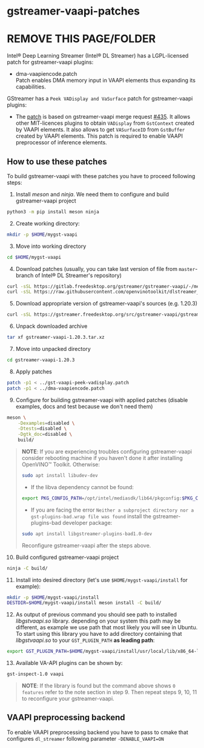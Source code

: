 # gstreamer-vaapi-patches

# REMOVE THIS PAGE/FOLDER
Intel® Deep Learning Streamer (Intel® DL Streamer) has a LGPL-licensed patch for gstreamer-vaapi plugins:

* dma-vaapiencode.patch \
Patch enables DMA memory input in VAAPI elements thus expanding its capabilities.

GStreamer has a `Peek VADisplay and VaSurface` patch for gstreamer-vaapi plugins:

* The [patch](https://gitlab.freedesktop.org/gstreamer/gstreamer-vaapi/-/merge_requests/435.patch) is based on gstreamer-vaapi merge request [#435](https://gitlab.freedesktop.org/gstreamer/gstreamer-vaapi/-/merge_requests/435). It allows other MIT-licences plugins to obtain `VADisplay` from `GstContext` created by VAAPI elements. It also allows to get `VASurfaceID` from `GstBuffer` created by VAAPI elements. This patch is required to enable VAAPI preprocessor of inference elements.

## How to use these patches

To build gstreamer-vaapi with these patches you have to proceed following steps:

1. Install *meson* and *ninja*. We need them to configure and build gstreamer-vaapi project

```sh
python3 -m pip install meson ninja
```

2. Create working directory:

```sh
mkdir -p $HOME/mygst-vaapi
```

3. Move into working directory

```sh
cd $HOME/mygst-vaapi
```

4. Download patches (usually, you can take last version of file from `master`-branch of Intel® DL Streamer's repository)

```sh
curl -sSL https://gitlab.freedesktop.org/gstreamer/gstreamer-vaapi/-/merge_requests/435.patch -o gst-vaapi-peek-vadisplay.patch
curl -sSL https://raw.githubusercontent.com/openvinotoolkit/dlstreamer_gst/master/patches/gstreamer-vaapi/dma-vaapiencode.patch -o dma-vaapiencode.patch
```

5. Download appropriate version of gstreamer-vaapi's sources (e.g. 1.20.3)

```sh
curl -sSL https://gstreamer.freedesktop.org/src/gstreamer-vaapi/gstreamer-vaapi-1.20.3.tar.xz -o gstreamer-vaapi-1.20.3.tar.xz
```

6. Unpack downloaded archive

```sh
tar xf gstreamer-vaapi-1.20.3.tar.xz
```

7. Move into unpacked directory

```sh
cd gstreamer-vaapi-1.20.3
```

8. Apply patches

```sh
patch -p1 < ../gst-vaapi-peek-vadisplay.patch
patch -p1 < ../dma-vaapiencode.patch
```

9. Configure for building gstreamer-vaapi with applied patches (disable examples, docs and test because we don't need them)

```sh
meson \
    -Dexamples=disabled \
    -Dtests=disabled \
    -Dgtk_doc=disabled \
    build/
```

> **NOTE**: If you are experiencing troubles configuring gstreamer-vaapi consider rebooting machine if you haven't done it after installing OpenVINO™ Toolkit. Otherwise:
> ```sh
> sudo apt install libudev-dev
> ```
> * If the libva dependency cannot be found:
> ```sh
> export PKG_CONFIG_PATH=/opt/intel/mediasdk/lib64/pkgconfig:$PKG_CONFIG_PATH
> ```
> * If you are facing the error `Neither a subproject directory nor a gst-plugins-bad.wrap file was found` install the gstreamer-plugins-bad developer package:
> ```sh
> sudo apt install libgstreamer-plugins-bad1.0-dev
> ```
> Reconfigure gstreamer-vaapi after the steps above.

10. Build configured gstreamer-vaapi project

```sh
ninja -C build/
```

11. Install into desired directory (let's use `$HOME/mygst-vaapi/install` for example):

```sh
mkdir -p $HOME/mygst-vaapi/install
DESTDIR=$HOME/mygst-vaapi/install meson install -C build/
```

12. As output of previous command you should see path to installed *libgstvaapi.so* library. depending on your system this path may be different, as example we use path that most likely you will see in Ubuntu.
To start using this library you have to add directory containing that *libgstvaapi.so* to your `GST_PLUGIN_PATH` **as leading path**:

```sh
export GST_PLUGIN_PATH=$HOME/mygst-vaapi/install/usr/local/lib/x86_64-linux-gnu/gstreamer-1.0/:$GST_PLUGIN_PATH
```

13. Available VA-API plugins can be shown by:

```sh
gst-inspect-1.0 vaapi
```

> **NOTE**: If the library is found but the command above shows `0 features` refer to the note section in step 9.
> Then repeat steps 9, 10, 11 to reconfigure your gstreamer-vaapi.

## VAAPI preprocessing backend

To enable VAAPI preprocessing backend you have to pass to cmake that configures `dl_streamer` following parameter `-DENABLE_VAAPI=ON`
